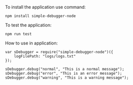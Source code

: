 To install the application use command:

    npm install simple-debugger-node

To test the application:

    npm run test

How to use in application:


    var sDebugger = require("simple-debugger-node")({
    	logFilePath: "logs/logs.txt"
    });
    
    sDebugger.debug("normal", "This is a normal message");
    sDebugger.debug("error", "This is an error message");
    sDebugger.debug("warning", "This is a warning message");

